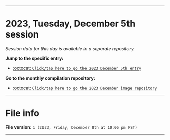
***

# 2023, Tuesday, December 5th session

_Session data for this day is available in a separate repository._

**Jump to the specific entry:**

- [:octocat: `Click/tap here to go the 2023 December 5th entry`](https://github.com/seanpm2001/SeansLifeArchive_Images_ModernSmurfsVillage_Y2023_V5/tree/SeansLifeArchive_ModernSmurfsVillage_Y2023_V5_Main-dev/12_December/05/)

**Go to the monthly compilation repository:**

- [:octocat: `Click/tap here to go the 2023 December image repository`](https://github.com/seanpm2001/SeansLifeArchive_Images_ModernSmurfsVillage_Y2023_V5/)

***

# File info

**File version:** `1 (2023, Friday, December 8th at 10:06 pm PST)`

***
